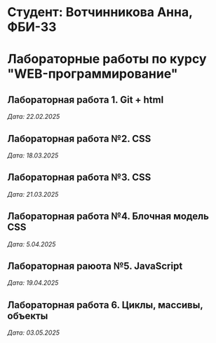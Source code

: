 # Студент: Вотчинникова Анна, ФБИ-33

# Лабораторные работы по курсу "WEB-программирование"

## Лабораторная работа 1. Git + html

*Дата: 22.02.2025*

## Лабораторная работа №2. CSS

*Дата: 18.03.2025*

## Лабораторная работа №3. CSS

*Дата: 21.03.2025*

## Лабораторная работа №4. Блочная модель CSS

*Дата: 5.04.2025*

## Лабораторная раюота №5. JavaScript

*Дата: 19.04.2025*

## Лабораторная работа 6. Циклы, массивы, объекты

*Дата: 03.05.2025*
